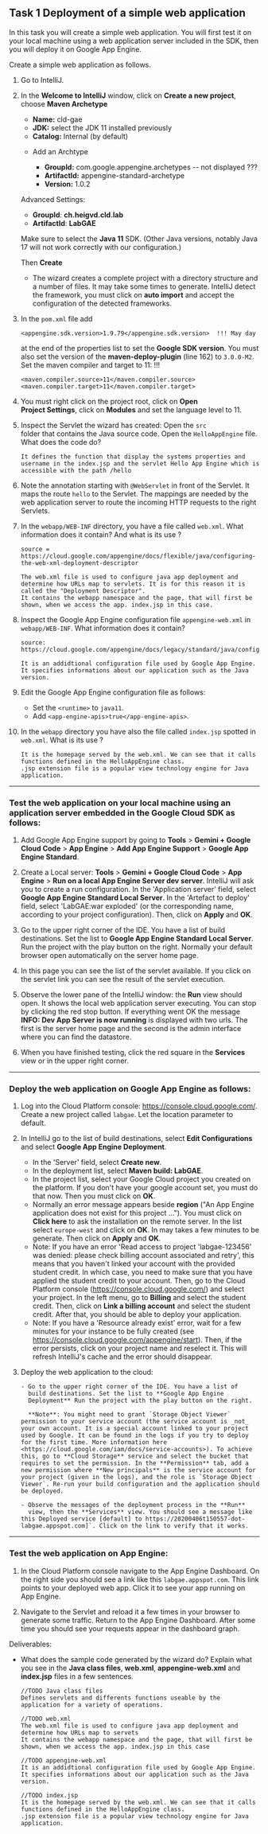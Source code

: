 ## Task 1 Deployment of a simple web application

In this task you will create a simple web application. You will first
test it on your local machine using a web application server included
in the SDK, then you will deploy it on Google App Engine.

Create a simple web application as follows.

1. Go to IntelliJ.

2. In the **Welcome to IntelliJ** window, click on **Create a new
   project**, choose **Maven Archetype**

   - **Name:** cld-gae
   - **JDK:** select the JDK 11 installed previously
   - **Catalog:** Internal (by default)

   * Add an Archtype

      - **GroupId:** com.google.appengine.archetypes -- not displayed ???
      - **ArtifactId:** appengine-standard-archetype
      - **Version:** 1.0.2

   Advanced Settings:

   - **GroupId**: **ch.heigvd.cld.lab**
   - **ArtifactId**: **LabGAE**

   Make sure to select the **Java 11** SDK. (Other Java versions, notably Java 17 will not work correctly with our configuration.)

   Then **Create**

   - The wizard creates a complete project with a directory structure
     and a number of files. It may take some times to
     generate. IntelliJ detect the framework, you must click on
     **auto import** and accept the configuration of the detected
     frameworks.

3. In the `pom.xml` file add
   ```
   <appengine.sdk.version>1.9.79</appengine.sdk.version>  !!! May day
   ```
   at the end of the properties list to set the **Google SDK version**. You must
   also set the version of the **maven-deploy-plugin** (line 162) to
   `3.0.0-M2`. Set the maven compiler and target to 11:  !!!
   ```
   <maven.compiler.source>11</maven.compiler.source>
   <maven.compiler.target>11</maven.compiler.target>
   ```

4. You must right click on the project root, click on **Open    
   Project Settings**, click on **Modules** and set the language level to 11.

5. Inspect the Servlet the wizard has created: Open the `src`  
   folder that contains the Java source code. Open the
   `HelloAppEngine` file. What does the code do?

   ```
   It defines the function that display the systems properties and username in the index.jsp and the servlet Hello App Engine which is accessible with the path /hello
   ```

6. Note the annotation starting with `@WebServlet` in front of the
   Servlet. It maps the route `hello` to the Servlet. The mappings are needed by the web application server to route the incoming HTTP requests to the right Servlets.

7. In the `webapp/WEB-INF` directory, you have a file called
   `web.xml`. What information does it contain? And what is its use ?

   ```
   source = https://cloud.google.com/appengine/docs/flexible/java/configuring-the-web-xml-deployment-descriptor

   The web.xml file is used to configure java app deployment and determine how URLs map to servlets. It is for this reason it is called the "Deployment Descriptor".
   It contains the webapp namespace and the page, that will first be shown, when we access the app. index.jsp in this case. 
   
   ```

8. Inspect the Google App Engine configuration file
   `appengine-web.xml` in `webapp/WEB-INF`. What information does it contain?

   ```
   source: https://cloud.google.com/appengine/docs/legacy/standard/java/config/appref

   It is an addidtional configuration file used by Google App Engine.
   It specifies informations about our application such as the Java version.
   ```

9. Edit the Google App Engine configuration file as follows:

   - Set the `<runtime>` to `java11`.
   - Add `<app-engine-apis>true</app-engine-apis>`.

10. In the `webapp` directory you have also the file called
    `index.jsp` spotted in `web.xml`. What is its use ?

    ```
    It is the homepage served by the web.xml. We can see that it calls functions defined in the HelloAppEngine class. 
    .jsp extension file is a popular view technology engine for Java application.
    ```

---

### Test the web application on your local machine using an application server embedded in the Google Cloud SDK as follows:

1. Add Google App Engine support by going to **Tools** > **Gemini + Google Cloud Code** > **App Engine** > **Add App Engine Support** > **Google App Engine Standard**.

2. Create a Local server: **Tools** > **Gemini + Google Cloud Code** > **App Engine** > **Run on a local App Engine Server dev server**. IntelliJ will ask you to create a run configuration. In the 'Application server' field, select **Google App Engine Standard Local Server**.  In the 'Artefact to deploy' field, select 'LabGAE:war exploded' (or the corresponding name, according to your project configuration). Then, click on **Apply** and **OK**.

3. Go to the upper right corner of the IDE. You have a list of build destinations. Set the list to **Google App Engine Standard Local Server**. Run the project with the play button on the right. Normally your default browser open automatically on the server home page.

4. In this page you can see the list of the servlet available. If you click on the servlet link you can see the result of the servlet execution.

5. Observe the lower pane of the IntelliJ window: the **Run** view should open. It shows the local web application server executing. You can stop by clicking the red stop button. If everything went OK the message **INFO: Dev App Server is now running** is displayed with two urls. The first is the server home page and the second is the admin interface where you can find the datastore.

6. When you have finished testing, click the red square in the **Services** view or in the upper right corner.

---

### Deploy the web application on Google App Engine as follows:

1.  Log into the Cloud Platform console:
    <https://console.cloud.google.com/>. Create a new project called
    `labgae`. Let the location parameter to default.

2.  In IntelliJ go to the list of build destinations, select **Edit
    Configurations** and select **Google App Engine Deployment**.

    - In the 'Server' field, select **Create new**.
    - In the deployment list, select **Maven build: LabGAE**.
    - In the project list, select your Google Cloud project you
      created on the platform. If you don't have your google account
      set, you must do that now. Then you must click on **OK**.
    - Normally an error message appears beside **region** ("An App Engine application does not exist for this project ..."). You must click on **Click here** to ask the installation on the remote server. In the list select `europe-west` and click on **OK**. In may takes a few minutes to be generate. Then click on **Apply** and **OK**.
    - Note: If you have an error 'Read access to project 'labgae-123456' was denied: please check billing account associated and retry', this means that you haven't linked your account with the provided student credit. In which case, you need to make sure that you have applied the student credit to your account. Then, go to the Cloud Platform console (<https://console.cloud.google.com/>) and select your project. In the left menu, go to **Billing** and select the student credit. Then, click on **Link a billing account** and select the student credit. After that, you should be able to deploy your application.
    - Note: If you have a 'Resource already exist' error, wait for a few minutes for your instance to be fully created (see <https://console.cloud.google.com/appengine/start>). Then, if the error persists, click on your project name and reselect it. This will refresh IntelliJ's cache and the error should disappear.

3.  Deploy the web application to the cloud:

        - Go to the upper right corner of the IDE. You have a list of
          build destinations. Set the list to **Google App Engine
          Deployment** Run the project with the play button on the right.

          **Note**: You might need to grant `Storage Object Viewer` permission to your service account (the service account is _not_ your own account. It is a special account linked to your project used by Google. It can be found in the logs if you try to deploy for the first time. More information here <https://cloud.google.com/iam/docs/service-accounts>). To achieve this, go to **Cloud Storage** service and select the bucket that requires to set the permission. In the **Permission** tab, add a new permission where **New principals** is the service account for your project (given in the logs), and the role is `Storage Object Viewer`. Re-run your build configuration and the application should be deployed.

        - Observe the messages of the deployment process in the **Run**
          view, then the **Services** view. You should see a message like this Deployed service [default] to https://20200406t150557-dot-labgae.appspot.com]`. Click on the link to verify that it works.

---

### Test the web application on App Engine:

1.  In the Cloud Platform console navigate to the App Engine
    Dashboard. On the right side you should see a link like this
    `labgae.appspot.com`. This link points to your deployed
    web app. Click it to see your app running on App Engine.

2.  Navigate to the Servlet and reload it a few times in your browser
    to generate some traffic. Return to the App Engine
    Dashboard. After some time you should see your requests appear in the dashboard graph.

Deliverables:

- What does the sample code generated by the wizard do? Explain what
  you see in the **Java class files**, **web.xml**,
  **appengine-web.xml** and **index.jsp** files in a few sentences.

  ```
  //TODO Java class files
  Defines servlets and differents functions useable by the application for a variety of operations.
  ```

  ```
  //TODO web.xml
  The web.xml file is used to configure java app deployment and determine how URLs map to servets
  It contains the webapp namespace and the page, that will first be shown, when we access the app. index.jsp in this case

  ```

  ```
  //TODO appengine-web.xml
  It is an addidtional configuration file used by Google App Engine.
  It specifies informations about our application such as the Java version.
  ```

  ```
  //TODO index.jsp
  It is the homepage served by the web.xml. We can see that it calls functions defined in the HelloAppEngine class.
  .jsp extension file is a popular view technology engine for Java application.
  ```
